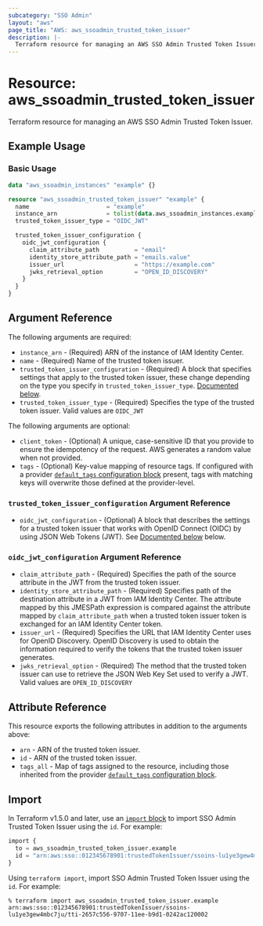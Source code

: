 ```yaml
---
subcategory: "SSO Admin"
layout: "aws"
page_title: "AWS: aws_ssoadmin_trusted_token_issuer"
description: |-
  Terraform resource for managing an AWS SSO Admin Trusted Token Issuer.
---
```

# Resource: aws_ssoadmin_trusted_token_issuer

Terraform resource for managing an AWS SSO Admin Trusted Token Issuer.

## Example Usage

### Basic Usage

```terraform
data "aws_ssoadmin_instances" "example" {}

resource "aws_ssoadmin_trusted_token_issuer" "example" {
  name                      = "example"
  instance_arn              = tolist(data.aws_ssoadmin_instances.example.arns)[0]
  trusted_token_issuer_type = "OIDC_JWT"

  trusted_token_issuer_configuration {
    oidc_jwt_configuration {
      claim_attribute_path          = "email"
      identity_store_attribute_path = "emails.value"
      issuer_url                    = "https://example.com"
      jwks_retrieval_option         = "OPEN_ID_DISCOVERY"
    }
  }
}
```

## Argument Reference

The following arguments are required:

* `instance_arn` - (Required) ARN of the instance of IAM Identity Center.
* `name` - (Required) Name of the trusted token issuer.
* `trusted_token_issuer_configuration` - (Required) A block that specifies settings that apply to the trusted token issuer, these change depending on the type you specify in `trusted_token_issuer_type`. [Documented below](#trusted_token_issuer_configuration-argument-reference).
* `trusted_token_issuer_type` - (Required) Specifies the type of the trusted token issuer. Valid values are `OIDC_JWT`

The following arguments are optional:

* `client_token` - (Optional) A unique, case-sensitive ID that you provide to ensure the idempotency of the request. AWS generates a random value when not provided.
* `tags` - (Optional) Key-value mapping of resource tags. If configured with a provider [`default_tags` configuration block](/docs/providers/aws/index.html#default_tags-configuration-block) present, tags with matching keys will overwrite those defined at the provider-level.

### `trusted_token_issuer_configuration` Argument Reference

* `oidc_jwt_configuration` - (Optional) A block that describes the settings for a trusted token issuer that works with OpenID Connect (OIDC) by using JSON Web Tokens (JWT). See [Documented below](#oidc_jwt_configuration-argument-reference) below.

### `oidc_jwt_configuration` Argument Reference

* `claim_attribute_path` - (Required) Specifies the path of the source attribute in the JWT from the trusted token issuer.
* `identity_store_attribute_path` - (Required) Specifies path of the destination attribute in a JWT from IAM Identity Center. The attribute mapped by this JMESPath expression is compared against the attribute mapped by `claim_attribute_path` when a trusted token issuer token is exchanged for an IAM Identity Center token.
* `issuer_url` - (Required) Specifies the URL that IAM Identity Center uses for OpenID Discovery. OpenID Discovery is used to obtain the information required to verify the tokens that the trusted token issuer generates.
* `jwks_retrieval_option` - (Required) The method that the trusted token issuer can use to retrieve the JSON Web Key Set used to verify a JWT. Valid values are `OPEN_ID_DISCOVERY`

## Attribute Reference

This resource exports the following attributes in addition to the arguments above:

* `arn` - ARN of the trusted token issuer.
* `id` - ARN of the trusted token issuer.
* `tags_all` - Map of tags assigned to the resource, including those inherited from the provider [`default_tags` configuration block](/docs/providers/aws/index.html#default_tags-configuration-block).

## Import

In Terraform v1.5.0 and later, use an [`import` block](https://developer.hashicorp.com/terraform/language/import) to import SSO Admin Trusted Token Issuer using the `id`. For example:

```terraform
import {
  to = aws_ssoadmin_trusted_token_issuer.example
  id = "arn:aws:sso::012345678901:trustedTokenIssuer/ssoins-lu1ye3gew4mbc7ju/tti-2657c556-9707-11ee-b9d1-0242ac120002"
}
```

Using `terraform import`, import SSO Admin Trusted Token Issuer using the `id`. For example:

```console
% terraform import aws_ssoadmin_trusted_token_issuer.example arn:aws:sso::012345678901:trustedTokenIssuer/ssoins-lu1ye3gew4mbc7ju/tti-2657c556-9707-11ee-b9d1-0242ac120002
```
